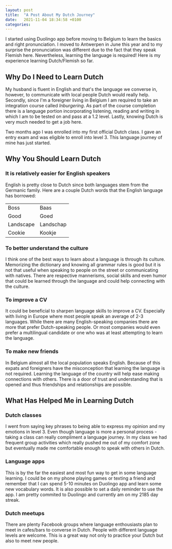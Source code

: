 ```yaml
---
layout: post
title:  "A Post About My Dutch Journey"
date:   2021-11-04 18:34:58 +0100
categories:
---
```

I started using Duolingo app before moving to Belgium to learn the basics and right pronunciation. I moved to Antwerpen in June this year and to my surprise the pronunciation was different due to the fact that they speak Flemish here. Nevertheless, learning the language is required! Here is my experience learning Dutch/Flemish so far.

<h2>Why Do I Need to Learn Dutch</h2>

My husband is fluent in English and that's the language we converse in, however, to communicate with local people Dutch would really help. Secondly, since I'm a foreigner living in Belgium I am required to take an integration course called *Inburgering*. As part of the course completion there is a language portion incorporating listening, reading and writing in which I am to be tested on and pass at a 1.2 level. Lastly, knowing Dutch is very much needed to get a job here.

Two months ago I was enrolled into my first official Dutch class. I gave an entry exam and was eligible to enroll into level 3. This language journey of mine has just started.

<h2>Why You Should Learn Dutch</h2>

<h3>It is relatively easier for English speakers</h3>

English is pretty close to Dutch since both languages stem from the Germanic family. Here are a couple Dutch words that the English language has borrowed:

<table>
  <tbody>
    <tr>
      <td>Boss</td>
      <td>Baas</td>
    </tr>
    <tr>
      <td>Good</td>
      <td>Goed</td>
    </tr>
	<tr>
      <td>Landscape</td>
      <td>Landschap</td>
    </tr>
	<tr>
      <td>Cookie</td>
      <td>Kookje</td>
    </tr>
  </tbody>
</table>

<h3>To better understand the culture</h3>

I think one of the best ways to learn about a language is through its culture. Memorizing the dictionary and knowing all grammar rules is good but it is not that useful when speaking to people on the street or communicating with natives. There are respective mannerisms, social skills and even humor that could be learned through the language and could help connecting with the culture.

<h3>To improve a CV</h3>

It could be beneficial to sharpen language skills to improve a CV. Especially with living in Europe where most people speak an average of 2-3 languages. While there are many English-speaking companies there are more that prefer Dutch-speaking people. Or most companies would even prefer a multilingual candidate or one who was at least attempting to learn the language.

<h3>To make new friends</h3>

In Belgium almost all the local population speaks English. Because of this expats and foreigners have the misconception that learning the language is not required. Learning the language of the country will help ease making connections with others. There is a door of trust and understanding that is opened and thus friendships and relationships are possible.

<h2>What Has Helped Me in Learning Dutch</h2>

<h3>Dutch classes</h3>

I went from saying key phrases to being able to express my opinion and my emotions in level 3. Even though language is more a personal process - taking a class can really compliment a language journey. In my class we had frequent group activities which really pushed me out of my comfort zone but eventually made me comfortable enough to speak with others in Dutch. 

<h3>Language apps</h3>

This is by the far the easiest and most fun way to get in some language learning. I could be on my phone playing games or texting a friend and remember that I can spend 5-10 minutes on Duolingo app and learn some new vocabulary words. It is also possible to set a daily reminder to use the app. I am pretty commited to Duolingo and currently am on my 2185 day streak.

<h3>Dutch meetups</h3>

There are plenty Facebook groups where language enthousiasts plan to meet in cafes/bars to converse in Dutch. People with different language levels are welcome. This is a great way not only to practice your Dutch but also to meet new people.